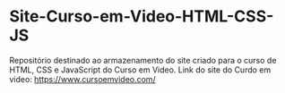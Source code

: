 # Site-Curso-em-Video-HTML-CSS-JS
Repositório destinado ao armazenamento do site criado para o curso de HTML, CSS e JavaScript do Curso em Video. Link do site do Curdo em video: https://www.cursoemvideo.com/
